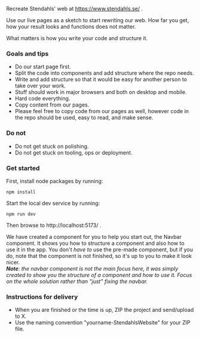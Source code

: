 Recreate Stendahls' web at https://www.stendahls.se/ .

Use our live pages as a sketch to start rewriting our web. How far you get, how your result looks and functions does not
matter.

What matters is how you write your code and structure it.

### Goals and tips

- Do our start page first.
- Split the code into components and add structure where the repo needs.
- Write and add structure so that it would be easy for another person to take over your work.
- Stuff should work in major browsers and both on desktop and mobile.
- Hard code everything.
- Copy content from our pages.
- Please feel free to copy code from our pages as well, however code in the repo should be used, easy to read, and make
  sense.

### Do not

- Do not get stuck on polishing.
- Do not get stuck on tooling, ops or deployment.

### Get started

First, install node packages by running:

```
npm install
```

Start the local dev service by running:

```
npm run dev
```

Then browse to http://localhost:5173/ .

We have created a component for you to help you start out, the Navbar component. It shows you how to structure a
component and also how to use it in the app. You don't _have to_ use the pre-made component, but if you do, note that
the component is not finished, so it's up to you to make it look nicer.<br>
_**Note**_: _the navbar component is not the main focus here, it was simply created to show you the structure of a
component and how to use it. Focus on the whole solution rather than "just" fixing the navbar._

### Instructions for delivery

- When you are finished or the time is up, ZIP the project and send/upload to X.
- Use the naming convention "yourname-StendahlsWebsite" for your ZIP file.
